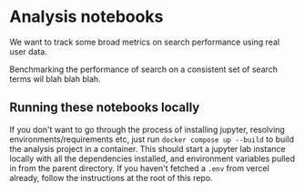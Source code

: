 # Analysis notebooks

We want to track some broad metrics on search performance using real user data.

Benchmarking the performance of search on a consistent set of search terms wil blah blah blah.

## Running these notebooks locally

If you don't want to go through the process of installing jupyter, resolving environments/requirements etc, just run `docker compose up --build` to build the analysis project in a container. This should start a jupyter lab instance locally with all the dependencies installed, and environment variables pulled in from the parent directory. If you haven't fetched a `.env` from vercel already, follow the instructions at the root of this repo.
